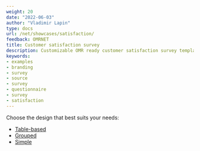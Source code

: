 ```yaml
---
weight: 20
date: "2022-06-03"
author: "Vladimir Lapin"
type: docs
url: /net/showcases/satisfaction/
feedback: OMRNET
title: Customer satisfaction survey
description: Customizable OMR ready customer satisfaction survey templates.
keywords:
- examples
- branding
- survey
- source
- survey
- questionnaire
- survey
- satisfaction
---
```


Choose the design that best suits your needs:

- [Table-based](/omr/net/showcases/satisfaction/table/)
- [Grouped](/omr/net/showcases/satisfaction/grouped/)
- [Simple](/omr/net/showcases/satisfaction/simple/)
